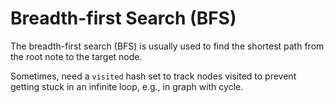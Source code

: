 # Breadth-first Search (BFS)

The breadth-first search (BFS) is usually used to find the shortest path from the root note to the target node.

Sometimes, need a `visited` hash set to track nodes visited to prevent getting stuck in an infinite loop, e.g., in graph with cycle.